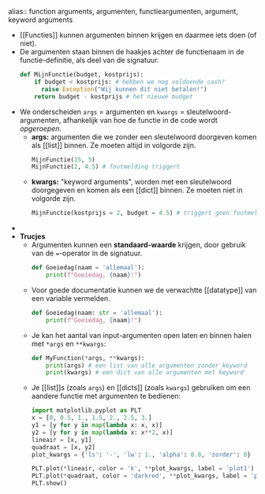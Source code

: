 alias:: function arguments, argumenten, functieargumenten, argument, keyword arguments

- [[Functies]] kunnen argumenten binnen krijgen en daarmee iets doen (of niet).
- De argumenten staan binnen de haakjes achter de functienaam in de functie-definitie, als deel van de signatuur.
  ```python
  def MijnFunctie(budget, kostprijs):
      if budget < kostprijs: # hebben we nog voldoende cash?
      	raise Exception("Wij kunnen dit niet betalen!")
      return budget - kostprijs # het nieuwe budget
  ```
- We onderscheiden `args` = argumenten en `kwargs` = sleutelwoord-argumenten, afhankelijk van hoe de functie in de code wordt *opgeroepen*.
	- **args:** argumenten die we zonder een sleutelwoord doorgeven komen als [[list]] binnen. Ze moeten altijd in volgorde zijn.
	  ```python
	  MijnFunctie(15, 5)
	  MijnFunctie(2, 4.5) # foutmelding triggert
	  ```
	- **kwargs:** "keyword arguments", worden met een sleutelwoord doorgegeven en komen als een [[dict]] binnen. Ze moeten niet in volgorde zijn.
	  ```python
	  MijnFunctie(kostprijs = 2, budget = 4.5) # triggert geen foutmelding
	  ```
-
- **Trucjes**
	- Argumenten kunnen een **standaard-waarde** krijgen, door gebruik van de `=`-operator in de signatuur.
	  ```python
	  def Goeiedag(naam = 'allemaal'):
	      print(f"Goeiedag, {naam}!")
	  ```
	- Voor goede documentatie kunnen we de verwachtte [[datatype]] van een variable vermelden.
	  ```python
	  def Goeiedag(naam: str = 'allemaal'):
	      print(f"Goeiedag, {naam}!")
	  ```
	- Je kan het aantal van input-argumenten open laten en binnen halen met `*args` en `**kwargs`:
	  ```python
	  def MyFunction(*args, **kwargs):
	      print(args) # een list van alle argumenten zonder keyword
	      print(kwargs) # een dict van alle argumenten met keyword
	  ```
	- Je [[list]]s (zoals `args`) en [[dicts]] (zoals `kwargs`) gebruiken om een aandere functie met argumenten te bedienen:
	  ```python
	  import matplotlib.pyplot as PLT
	  x = [0, 0.5, 1., 1.5, 2., 2.5, 3.]
	  y1 = [y for y in map(lambda x: x, x)]
	  y2 = [y for y in map(lambda x: x**2, x)]
	  lineair = [x, y1]
	  quadraat = [x, y2]
	  plot_kwargs = {'ls': '-', 'lw': 1., 'alpha': 0.8, 'zorder': 0}
	  
	  PLT.plot(*lineair, color = 'k', **plot_kwargs, label = 'plot1')
	  PLT.plot(*quadraat, color = 'darkred', **plot_kwargs, label = 'plot1')
	  PLT.show()
	  ```